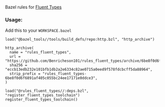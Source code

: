 Bazel rules for [Fluent Types](https://github.com/benricheson101/fluent-types)

### Usage:

Add this to your `WORKSPACE.bazel`
```starlark
load("@bazel_tools//tools/build_defs/repo:http.bzl", "http_archive")

http_archive(
  name = "rules_fluent_types",
  url = "https://github.com/Benricheson101/rules_fluent_types/archive/6be8f0d6f6891af405c055bc24ee17171e0ddce3.zip",
  sha256 = "eccb13edb232e101bfb1db2a2e6334c82ae0715a0eed9f578fdcbcff5da88964",
  strip_prefix = "rules_fluent_types-6be8f0d6f6891af405c055bc24ee17171e0ddce3",
)

load("@rules_fluent_types//:deps.bzl", "register_fluent_types_toolchain")
register_fluent_types_toolchain()
```
